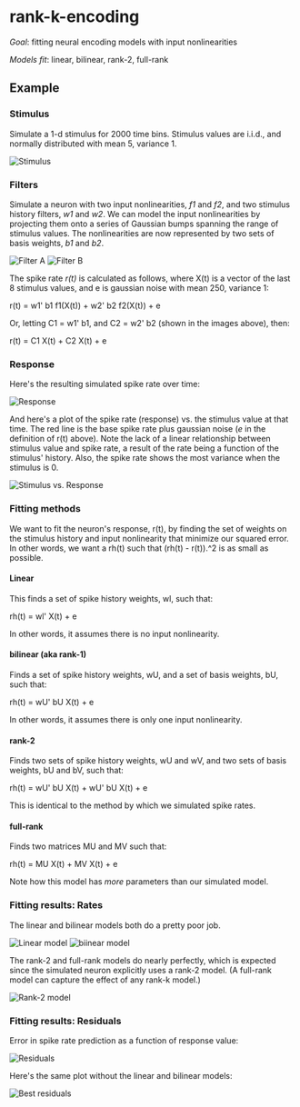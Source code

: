 rank-k-encoding
===============

_Goal_: fitting neural encoding models with input nonlinearities

_Models fit_: linear, bilinear, rank-2, full-rank

## Example

### Stimulus

Simulate a 1-d stimulus for 2000 time bins. Stimulus values are i.i.d., and normally distributed with mean 5, variance 1.

![Stimulus](/images/stim.png?raw=true "Stimulus")

### Filters

Simulate a neuron with two input nonlinearities, _f1_ and _f2_, and two stimulus history filters, _w1_ and _w2_. We can model the input nonlinearities by projecting them onto a series of Gaussian bumps spanning the range of stimulus values. The nonlinearities are now represented by two sets of basis weights, _b1_ and _b2_.

![Filter A](/images/resp-1.png?raw=true "1st filter")
![Filter B](/images/resp-2.png?raw=true "2nd filter")

The spike rate _r(t)_ is calculated as follows, where X(t) is a vector of the last 8 stimulus values, and e is gaussian noise with mean 250, variance 1:

r(t) = w1' b1 f1(X(t)) + w2' b2 f2(X(t)) + e

Or, letting C1 = w1' b1, and C2 = w2' b2 (shown in the images above), then:

r(t) = C1 X(t) + C2 X(t) + e

### Response

Here's the resulting simulated spike rate over time:

![Response](/images/rate.png?raw=true "Response")


And here's a plot of the spike rate (response) vs. the stimulus value at that time. The red line is the base spike rate plus gaussian noise (_e_ in the definition of r(t) above). Note the lack of a linear relationship between stimulus value and spike rate, a result of the rate being a function of the stimulus' history. Also, the spike rate shows the most variance when the stimulus is 0.

![Stimulus vs. Response](/images/stim-v-rate.png?raw=true "Stimulus vs. Response")

### Fitting methods

We want to fit the neuron's response, r(t), by finding the set of weights on the stimulus history and input nonlinearity that minimize our squared error. In other words, we want a rh(t) such that (rh(t) - r(t)).^2 is as small as possible.

#### Linear

This finds a set of spike history weights, wl, such that:

rh(t) = wl' X(t) + e

In other words, it assumes there is no input nonlinearity.

#### bilinear (aka rank-1)

Finds a set of spike history weights, wU, and a set of basis weights, bU, such that:

rh(t) = wU' bU X(t) + e

In other words, it assumes there is only one input nonlinearity.

#### rank-2

Finds two sets of spike history weights, wU and wV, and two sets of basis weights, bU and bV, such that:

rh(t) = wU' bU X(t) + wU' bU X(t) + e

This is identical to the method by which we simulated spike rates.

#### full-rank

Finds two matrices MU and MV such that:

rh(t) = MU X(t) + MV X(t) + e

Note how this model has _more_ parameters than our simulated model.

### Fitting results: Rates

The linear and bilinear models both do a pretty poor job.

![Linear model](/images/rate-linear.png?raw=true "Linear model")
![biinear model](/images/rate-bilinear.png?raw=true "Bilinear model")

The rank-2 and full-rank models do nearly perfectly, which is expected since the simulated neuron explicitly uses a rank-2 model. (A full-rank model can capture the effect of any rank-k model.)

![Rank-2 model](/images/rate-best.png?raw=true "Rank-2 model")

### Fitting results: Residuals

Error in spike rate prediction as a function of response value:

![Residuals](/images/residuals.png?raw=true "Residuals")

Here's the same plot without the linear and bilinear models:

![Best residuals](/images/residuals-best.png?raw=true "Best residuals")
